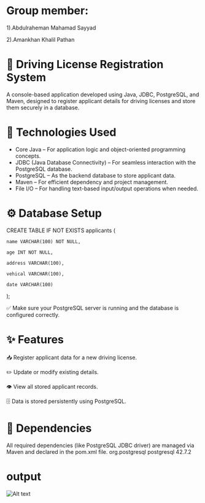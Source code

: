 # Group member:

1).Abdulraheman Mahamad Sayyad

2).Amankhan Khalil Pathan


# 🚗 Driving License Registration System
A console-based application developed using Java, JDBC, PostgreSQL, and Maven, designed to register applicant details for driving licenses and store them securely in a database.

# 🧰 Technologies Used
* Core Java – For application logic and object-oriented programming concepts.
* JDBC (Java Database Connectivity) – For seamless interaction with the PostgreSQL database.
* PostgreSQL – As the backend database to store applicant data.
* Maven – For efficient dependency and project management.
* File I/O – For handling text-based input/output operations when needed.


# ⚙️ Database Setup

CREATE TABLE IF NOT EXISTS applicants (

    name VARCHAR(100) NOT NULL,
    
    age INT NOT NULL,
    
    address VARCHAR(100),
    
    vehical VARCHAR(100),
    
    date VARCHAR(100)
);


✅ Make sure your PostgreSQL server is running and the database is configured correctly.

# ✨ Features
 📥 Register applicant data for a new driving license.

 ✏️ Update or modify existing details.

👁️ View all stored applicant records.

🗄️ Data is stored persistently using PostgreSQL.

# 📄 Dependencies
All required dependencies (like PostgreSQL JDBC driver) are managed via Maven and declared in the pom.xml file.
<dependency>
    <groupId>org.postgresql</groupId>
    <artifactId>postgresql</artifactId>
    <version>42.7.2</version>
</dependency>
# output
![Alt text]("C:\Users\abdul\OneDrive\Pictures\Screenshots\0utput.png")
